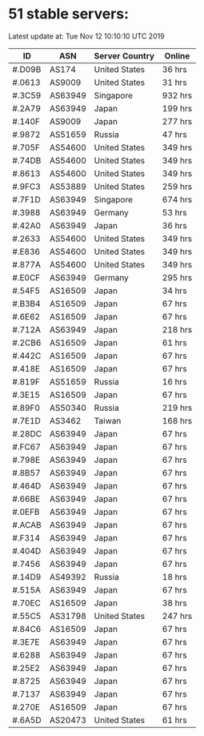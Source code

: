 # 51 stable servers:

Latest update at: Tue Nov 12 10:10:10 UTC 2019

| ID | ASN | Server Country | Online |
| -- | --- | -------------- | ------ |
| #.D09B | AS174 | United States | 36 hrs |
| #.0613 | AS9009 | United States | 31 hrs |
| #.3C59 | AS63949 | Singapore | 932 hrs |
| #.2A79 | AS63949 | Japan | 199 hrs |
| #.140F | AS9009 | Japan | 277 hrs |
| #.9872 | AS51659 | Russia | 47 hrs |
| #.705F | AS54600 | United States | 349 hrs |
| #.74DB | AS54600 | United States | 349 hrs |
| #.8613 | AS54600 | United States | 349 hrs |
| #.9FC3 | AS53889 | United States | 259 hrs |
| #.7F1D | AS63949 | Singapore | 674 hrs |
| #.3988 | AS63949 | Germany | 53 hrs |
| #.42A0 | AS63949 | Japan | 36 hrs |
| #.2633 | AS54600 | United States | 349 hrs |
| #.E836 | AS54600 | United States | 349 hrs |
| #.877A | AS54600 | United States | 349 hrs |
| #.E0CF | AS63949 | Germany | 295 hrs |
| #.54F5 | AS16509 | Japan | 34 hrs |
| #.B3B4 | AS16509 | Japan | 67 hrs |
| #.6E62 | AS16509 | Japan | 67 hrs |
| #.712A | AS63949 | Japan | 218 hrs |
| #.2CB6 | AS16509 | Japan | 61 hrs |
| #.442C | AS16509 | Japan | 67 hrs |
| #.418E | AS16509 | Japan | 67 hrs |
| #.819F | AS51659 | Russia | 16 hrs |
| #.3E15 | AS16509 | Japan | 67 hrs |
| #.89F0 | AS50340 | Russia | 219 hrs |
| #.7E1D | AS3462 | Taiwan | 168 hrs |
| #.28DC | AS63949 | Japan | 67 hrs |
| #.FC67 | AS63949 | Japan | 67 hrs |
| #.798E | AS63949 | Japan | 67 hrs |
| #.8B57 | AS63949 | Japan | 67 hrs |
| #.464D | AS63949 | Japan | 67 hrs |
| #.66BE | AS63949 | Japan | 67 hrs |
| #.0EFB | AS63949 | Japan | 67 hrs |
| #.ACAB | AS63949 | Japan | 67 hrs |
| #.F314 | AS63949 | Japan | 67 hrs |
| #.404D | AS63949 | Japan | 67 hrs |
| #.7456 | AS63949 | Japan | 67 hrs |
| #.14D9 | AS49392 | Russia | 18 hrs |
| #.515A | AS63949 | Japan | 67 hrs |
| #.70EC | AS16509 | Japan | 38 hrs |
| #.55C5 | AS31798 | United States | 247 hrs |
| #.84C6 | AS16509 | Japan | 67 hrs |
| #.3E7E | AS63949 | Japan | 67 hrs |
| #.6288 | AS63949 | Japan | 67 hrs |
| #.25E2 | AS63949 | Japan | 67 hrs |
| #.8725 | AS63949 | Japan | 67 hrs |
| #.7137 | AS63949 | Japan | 67 hrs |
| #.270E | AS16509 | Japan | 67 hrs |
| #.6A5D | AS20473 | United States | 61 hrs |

